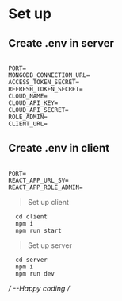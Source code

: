 # Set up

## Create .env in server

```

PORT=
MONGODB_CONNECTION_URL=
ACCESS_TOKEN_SECRET=
REFRESH_TOKEN_SECRET=
CLOUD_NAME=
CLOUD_API_KEY=
CLOUD_API_SECRET=
ROLE_ADMIN=
CLIENT_URL=

```

## Create .env in client

```

PORT=
REACT_APP_URL_SV=
REACT_APP_ROLE_ADMIN=

```

> Set up client

```
  cd client
  npm i
  npm run start
```

> Set up server

```
  cd server
  npm i
  npm run dev
```

_/ --Happy coding /_
